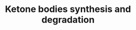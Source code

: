 ---
annotations:
- id: PW:0000069
  parent: classic metabolic pathway
  type: Pathway Ontology
  value: ketone bodies metabolic pathway
authors:
- MaintBot
- Thomas
- Khanspers
- Ddigles
- Eweitz
description: 'Ketone bodies are three water-soluble compounds that are produced as
  by-products when fatty acids are broken down for energy in the liver and kidney.
  They are used as a source of energy in the heart and brain. In the brain, they are
  a vital source of energy during fasting.  Source: [[wikipedia:Ketone_bodies|Wikipedia]]'
last-edited: 2021-05-21
organisms:
- Canis familiaris
redirect_from:
- /index.php/Pathway:WP1134
- /instance/WP1134
revision: null
schema-jsonld:
- '@context': https://schema.org/
  '@id': https://wikipathways.github.io/pathways/WP1134.html
  '@type': Dataset
  creator:
    '@type': Organization
    name: WikiPathways
  description: 'Ketone bodies are three water-soluble compounds that are produced
    as by-products when fatty acids are broken down for energy in the liver and kidney.
    They are used as a source of energy in the heart and brain. In the brain, they
    are a vital source of energy during fasting.  Source: [[wikipedia:Ketone_bodies|Wikipedia]]'
  keywords:
  - 3-Hydroxy-3-methylglutaryl-CoA
  - 3-Hydroxy-butyrate
  - ACAT1
  - Acetoacetate
  - Acetoacetyl-CoA
  - Acetyl-CoA
  - BDH1
  - HMGCL
  - HMGCS2
  - OXCT1
  license: CC0
  name: Ketone bodies synthesis and degradation
seo: CreativeWork
title: Ketone bodies synthesis and degradation
wpid: WP1134
---